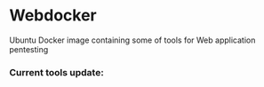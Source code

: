 # Webdocker
Ubuntu Docker image containing some of tools for Web application pentesting


### Current tools update:

